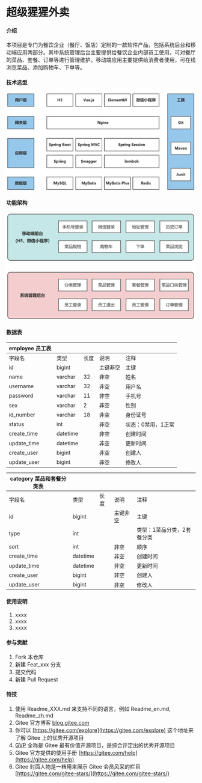 # 超级猩猩外卖

#### 介绍
本项目是专门为餐饮企业（餐厅、饭店）定制的一款软件产品，包括系统后台和移动端应用两部分。其中系统管理后台主要提供给餐饮企业内部员工使用，可对餐厅的菜品、套餐、订单等进行管理维护。移动端应用主要提供给消费者使用，可在线浏览菜品、添加购物车、下单等。

#### 技术选型
![技术选型图](super-monkey-parent/src/main/resources/project-diagram/technologySelection.jpg)



#### 功能架构
![功能架构图](super-monkey-parent/src/main/resources/project-diagram/functionalArchitecture.jpg)
#### 数据表
| employee 员工表 |          |    |    |            |
|--------------|----------|----|----|------------|
| 字段名          | 类型       | 长度 | 说明 | 注释         |
| id           | bigint   |    | 主键非空 | 主键         |
| name         | varchar  | 32 | 非空 | 姓名         |
| username     | varchar  | 32 | 非空 | 用户名        |
| password     | varchar  | 11 | 非空 | 手机号        |
| sex          | varchar  | 2  | 非空 | 性别         |
| id_number    | varchar  | 18 | 非空 | 身份证号       |
| status       | int      |  | 非空 | 状态：0禁用，1正常 |
| create_time  | datetime |  | 非空 | 创建时间       |
| update_time  | datetime |  | 非空 | 更新时间       |
| create_user  | bigint   |   | 非空 | 创建人        |
| update_user  | bigint   |  | 非空 | 修改人        |

| category 菜品和套餐分类表 |          |    |    |                |
|-------------------|----------|----|----|----------------|
| 字段名               | 类型       | 长度 | 说明 | 注释             |
| id                | bigint   |    | 主键非空 | 主键             |
| type              | int      |    |  | 类型：1菜品分类，2套餐分类 |
| sort              | int      |  | 非空 | 顺序             |
| create_time       | datetime |  | 非空 | 创建时间           |
| update_time       | datetime |   | 非空 | 更新时间           |
| create_user       | bigint   |  | 非空 | 创建人            |
| update_user       | bigint      |    | 非空 | 修改人            |

#### 使用说明

1.  xxxx
2.  xxxx
3.  xxxx

#### 参与贡献

1.  Fork 本仓库
2.  新建 Feat_xxx 分支
3.  提交代码
4.  新建 Pull Request


#### 特技

1.  使用 Readme\_XXX.md 来支持不同的语言，例如 Readme\_en.md, Readme\_zh.md
2.  Gitee 官方博客 [blog.gitee.com](https://blog.gitee.com)
3.  你可以 [https://gitee.com/explore](https://gitee.com/explore) 这个地址来了解 Gitee 上的优秀开源项目
4.  [GVP](https://gitee.com/gvp) 全称是 Gitee 最有价值开源项目，是综合评定出的优秀开源项目
5.  Gitee 官方提供的使用手册 [https://gitee.com/help](https://gitee.com/help)
6.  Gitee 封面人物是一档用来展示 Gitee 会员风采的栏目 [https://gitee.com/gitee-stars/](https://gitee.com/gitee-stars/)

